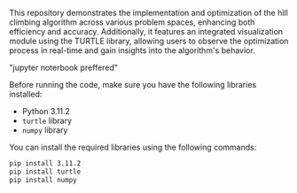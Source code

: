 This repository demonstrates the implementation and optimization of the hill climbing algorithm across various problem spaces, enhancing both efficiency and accuracy. Additionally, it features an integrated visualization module using the TURTLE library, allowing users to observe the optimization process in real-time and gain insights into the algorithm's behavior.

"jupyter noterbook preffered"

Before running the code, make sure you have the following libraries installed:

- Python 3.11.2
- `turtle` library
- `numpy` library

You can install the required libraries using the following commands:

```bash
pip install 3.11.2  
pip install turtle
pip install numpy
